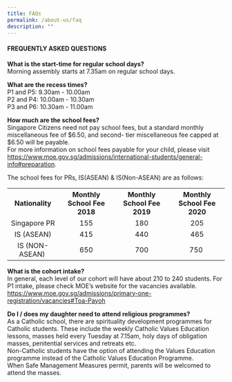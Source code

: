 ```yaml
---
title: FAQs
permalink: /about-us/faq
description: ""
---
```


<h4>FREQUENTLY ASKED QUESTIONS</h4>
<p><strong>What is the start-time for regular school days?<br /></strong>Morning assembly starts at 7.35am on regular school days.</p>
<p><strong>What are the recess times?<br /></strong>P1 and P5: 9.30am - 10.00am<br />P2 and P4: 10.00am - 10.30am<br />P3 and P6: 10.30am - 11.00am</p>
<p><strong>How much are the school fees?<br /></strong>Singapore Citizens need not pay school fees, but a standard monthly miscellaneous fee of $6.50, and second- tier miscellaneous fee capped at $6.50 will be payable.<br />For more information on school fees payable for your child, please visit<br /><a href="https://www.moe.gov.sg/admissions/international-students/general-info#preparation">https://www.moe.gov.sg/admissions/international-students/general-info#preparation</a>.</p>
<p>The school fees for PRs, IS(ASEAN) &amp; IS(Non-ASEAN) are as follows:</p>
<table>
<tbody>
<tr>
<th style="text-align: center;">Nationality</th>
<th style="text-align: center;">Monthly School Fee 2018</th>
<th style="text-align: center;">Monthly School Fee 2019</th>
<th style="text-align: center;">Monthly School Fee 2020</th>
</tr>
<tr>
<td style="text-align: center;">Singapore PR</td>
<td style="text-align: center;">155</td>
<td style="text-align: center;">180</td>
<td style="text-align: center;">205</td>
</tr>
<tr>
<td style="text-align: center;">IS (ASEAN)</td>
<td style="text-align: center;">415</td>
<td style="text-align: center;">440</td>
<td style="text-align: center;">465</td>
</tr>
<tr>
<td style="text-align: center;">IS (NON-ASEAN)&nbsp;</td>
<td style="text-align: center;">650</td>
<td style="text-align: center;">700</td>
<td style="text-align: center;">750&nbsp;</td>
</tr>
</tbody>
</table>
<p><strong>What is the cohort intake?<br /></strong>In general, each level of our cohort will have about 210 to 240 students. For P1 intake, please check MOE&rsquo;s website for the vacancies available.<br /><a href="https://www.moe.gov.sg/admissions/primary-one-registration/vacancies#Toa-Payoh">https://www.moe.gov.sg/admissions/primary-one-registration/vacancies#Toa-Payoh</a></p>
<p><strong>Do I / does my daughter need to attend religious programmes?<br /></strong>As a Catholic school, there are spirituality development programmes for Catholic students. These include the weekly Catholic Values Education lessons, masses held every Tuesday at 7.15am, holy days of obligation masses, penitential services and retreats etc.<br />Non-Catholic students have the option of attending the Values Education programme instead of the Catholic Values Education Programme.<br />When Safe Management Measures permit, parents will be welcomed to attend the masses.</p>